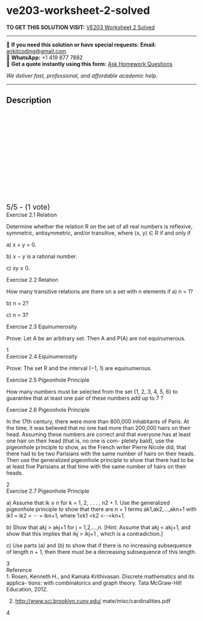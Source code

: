 # ve203-worksheet-2-solved
**TO GET THIS SOLUTION VISIT:** [VE203 Worksheet 2 Solved](https://www.ankitcodinghub.com/product/ve203-worksheet-2-solved/)


---

📩 **If you need this solution or have special requests:** **Email:** ankitcoding@gmail.com  
📱 **WhatsApp:** +1 419 877 7882  
📄 **Get a quote instantly using this form:** [Ask Homework Questions](https://www.ankitcodinghub.com/services/ask-homework-questions/)

*We deliver fast, professional, and affordable academic help.*

---

<h2>Description</h2>



<div class="kk-star-ratings kksr-auto kksr-align-center kksr-valign-top" data-payload="{&quot;align&quot;:&quot;center&quot;,&quot;id&quot;:&quot;99025&quot;,&quot;slug&quot;:&quot;default&quot;,&quot;valign&quot;:&quot;top&quot;,&quot;ignore&quot;:&quot;&quot;,&quot;reference&quot;:&quot;auto&quot;,&quot;class&quot;:&quot;&quot;,&quot;count&quot;:&quot;1&quot;,&quot;legendonly&quot;:&quot;&quot;,&quot;readonly&quot;:&quot;&quot;,&quot;score&quot;:&quot;5&quot;,&quot;starsonly&quot;:&quot;&quot;,&quot;best&quot;:&quot;5&quot;,&quot;gap&quot;:&quot;4&quot;,&quot;greet&quot;:&quot;Rate this product&quot;,&quot;legend&quot;:&quot;5\/5 - (1 vote)&quot;,&quot;size&quot;:&quot;24&quot;,&quot;title&quot;:&quot;VE203 Worksheet 2 Solved&quot;,&quot;width&quot;:&quot;138&quot;,&quot;_legend&quot;:&quot;{score}\/{best} - ({count} {votes})&quot;,&quot;font_factor&quot;:&quot;1.25&quot;}">

<div class="kksr-stars">

<div class="kksr-stars-inactive">
            <div class="kksr-star" data-star="1" style="padding-right: 4px">


<div class="kksr-icon" style="width: 24px; height: 24px;"></div>
        </div>
            <div class="kksr-star" data-star="2" style="padding-right: 4px">


<div class="kksr-icon" style="width: 24px; height: 24px;"></div>
        </div>
            <div class="kksr-star" data-star="3" style="padding-right: 4px">


<div class="kksr-icon" style="width: 24px; height: 24px;"></div>
        </div>
            <div class="kksr-star" data-star="4" style="padding-right: 4px">


<div class="kksr-icon" style="width: 24px; height: 24px;"></div>
        </div>
            <div class="kksr-star" data-star="5" style="padding-right: 4px">


<div class="kksr-icon" style="width: 24px; height: 24px;"></div>
        </div>
    </div>

<div class="kksr-stars-active" style="width: 138px;">
            <div class="kksr-star" style="padding-right: 4px">


<div class="kksr-icon" style="width: 24px; height: 24px;"></div>
        </div>
            <div class="kksr-star" style="padding-right: 4px">


<div class="kksr-icon" style="width: 24px; height: 24px;"></div>
        </div>
            <div class="kksr-star" style="padding-right: 4px">


<div class="kksr-icon" style="width: 24px; height: 24px;"></div>
        </div>
            <div class="kksr-star" style="padding-right: 4px">


<div class="kksr-icon" style="width: 24px; height: 24px;"></div>
        </div>
            <div class="kksr-star" style="padding-right: 4px">


<div class="kksr-icon" style="width: 24px; height: 24px;"></div>
        </div>
    </div>
</div>


<div class="kksr-legend" style="font-size: 19.2px;">
            5/5 - (1 vote)    </div>
    </div>
<div class="page" title="Page 1">
<div class="layoutArea">
<div class="column">
Exercise 2.1 Relation

Determine whether the relation R on the set of all real numbers is reflexive, symmetric, antisymmetric, and/or transitive, where (x, y) ∈ R if and only if

a) x + y = 0.

b) x − y is a rational number.

c) xy ≥ 0.

</div>
</div>
<div class="layoutArea">
<div class="column">
Exercise 2.2 Relation

How many transitive relations are there on a set with n elements if a) n = 1?

b) n = 2?

c) n = 3?

</div>
</div>
<div class="layoutArea">
<div class="column">
Exercise 2.3 Equinumerosity

Prove: Let A be an arbitrary set. Then A and P(A) are not equinumerous.

</div>
</div>
<div class="layoutArea">
<div class="column">
1

</div>
</div>
</div>
<div class="page" title="Page 2">
<div class="layoutArea">
<div class="column">
Exercise 2.4 Equinumerosity

Prove: The set R and the interval (−1, 1) are equinumerous.

</div>
</div>
<div class="layoutArea">
<div class="column">
Exercise 2.5 Pigeonhole Principle

How many numbers must be selected from the set {1, 2, 3, 4, 5, 6} to guarantee that at least one pair of these numbers add up to 7 ?

</div>
</div>
<div class="layoutArea">
<div class="column">
Exercise 2.6 Pigeonhole Principle

In the 17th century, there were more than 800,000 inhabitants of Paris. At the time, it was believed that no one had more than 200,000 hairs on their head. Assuming these numbers are correct and that everyone has at least one hair on their head (that is, no one is com- pletely bald), use the pigeonhole principle to show, as the French writer Pierre Nicole did, that there had to be two Parisians with the same number of hairs on their heads. Then use the generalized pigeonhole principle to show that there had to be at least five Parisians at that time with the same number of hairs on their heads.

</div>
</div>
<div class="layoutArea">
<div class="column">
2

</div>
</div>
</div>
<div class="page" title="Page 3">
<div class="layoutArea">
<div class="column">
Exercise 2.7 Pigeonhole Principle

a) Assume that ik ≤ n for k = 1, 2, . . . , n2 + 1. Use the generalized pigeonhole principle to show that there are n + 1 terms ak1,ak2,…,akn+1 with ik1 = ik2 = ··· = ikn+1, where 1≤k1 &lt;k2 &lt;···&lt;kn+1.

b) Show that akj &gt; akj+1 for j = 1,2,…,n. [Hint: Assume that akj &lt; akj+1, and show that this implies that ikj &gt; ikj+1 , which is a contradiction.]

c) Use parts (a) and (b) to show that if there is no increasing subsequence of length n + 1, then there must be a decreasing subsequence of this length.

</div>
</div>
<div class="layoutArea">
<div class="column">
3

</div>
</div>
</div>
<div class="page" title="Page 4">
<div class="layoutArea">
<div class="column">
Reference

</div>
</div>
<div class="layoutArea">
<div class="column">
1. Rosen, Kenneth H., and Kamala Krithivasan. Discrete mathematics and its applica- tions: with combinatorics and graph theory. Tata McGraw-Hill Education, 2012.

2. http://www.sci.brooklyn.cuny.edu/ mate/misc/cardinalities.pdf

</div>
</div>
<div class="layoutArea">
<div class="column">
4

</div>
</div>
</div>
